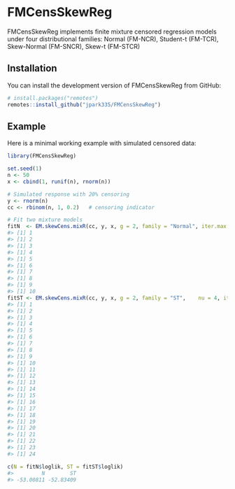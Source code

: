 
<!-- README.md is generated from README.Rmd. Please edit that file -->

# FMCensSkewReg

<!-- badges: start -->
<!-- badges: end -->

FMCensSkewReg implements finite mixture censored regression models under
four distributional families: Normal (FM-NCR), Student-t (FM-TCR),
Skew-Normal (FM-SNCR), Skew-t (FM-STCR)

## Installation

You can install the development version of FMCensSkewReg from GitHub:

``` r
# install.packages("remotes")
remotes::install_github("jpark335/FMCensSkewReg")
```

## Example

Here is a minimal working example with simulated censored data:

``` r
library(FMCensSkewReg)

set.seed(1)
n <- 50
x <- cbind(1, runif(n), rnorm(n))

# Simulated response with 20% censoring
y <- rnorm(n)
cc <- rbinom(n, 1, 0.2)   # censoring indicator

# Fit two mixture models
fitN  <- EM.skewCens.mixR(cc, y, x, g = 2, family = "Normal", iter.max = 100)
#> [1] 1
#> [1] 2
#> [1] 3
#> [1] 4
#> [1] 5
#> [1] 6
#> [1] 7
#> [1] 8
#> [1] 9
#> [1] 10
fitST <- EM.skewCens.mixR(cc, y, x, g = 2, family = "ST",    nu = 4, iter.max = 150)
#> [1] 1
#> [1] 2
#> [1] 3
#> [1] 4
#> [1] 5
#> [1] 6
#> [1] 7
#> [1] 8
#> [1] 9
#> [1] 10
#> [1] 11
#> [1] 12
#> [1] 13
#> [1] 14
#> [1] 15
#> [1] 16
#> [1] 17
#> [1] 18
#> [1] 19
#> [1] 20
#> [1] 21
#> [1] 22
#> [1] 23
#> [1] 24

c(N = fitN$loglik, ST = fitST$loglik)
#>         N        ST 
#> -53.00811 -52.83409
```
